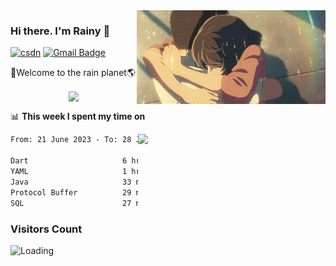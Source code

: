 <img  align='right' height="150" src="https://github.com/LikeRainDay/LikeRainDay/blob/master/pic/img_rain_1.gif?raw=true">



### Hi there. I'm Rainy :lemon:

[![csdn](https://img.shields.io/badge/-csdn-c14438?style=flat-square&logo=c&logoColor=white)](https://blog.csdn.net/qq_15807167)
[![Gmail Badge](https://img.shields.io/badge/-gmail-c14438?style=flat-square&logo=Gmail&logoColor=white&link=mailto:houshuai0816@gmail.com)](mailto:houshuai0816@gmail.com)

🚀Welcome to the rain planet🌎

<center>
<img align='center'  src="https://source.unsplash.com/user/rainyhehe/likes">
</center>

📊 **This week I spent my time on**

<img align='right'   width="300" src="https://github-readme-stats.vercel.app/api?username=LikeRainDay&show_icons=true&title_color=fff&icon_color=79ff97&text_color=9f9f9f&bg_color=151515&count_private=true">

<!--START_SECTION:waka-->

```txt
From: 21 June 2023 - To: 28 June 2023

Dart                     6 hrs 52 mins   ███████████████▒░░░░░░░░░   61.02 %
YAML                     1 hr            ██▒░░░░░░░░░░░░░░░░░░░░░░   08.99 %
Java                     33 mins         █▒░░░░░░░░░░░░░░░░░░░░░░░   04.89 %
Protocol Buffer          29 mins         █░░░░░░░░░░░░░░░░░░░░░░░░   04.36 %
SQL                      27 mins         █░░░░░░░░░░░░░░░░░░░░░░░░   04.12 %
```

<!--END_SECTION:waka-->

### Visitors Count
<img align="left" src = "https://profile-counter.glitch.me/LikeRainDay/count.svg" alt ="Loading">
